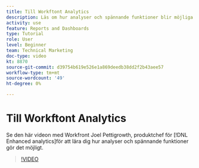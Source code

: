 ```yaml
---
title: Till Workftont Analytics
description: Läs om hur analyser och spännande funktioner blir möjliga med Joel Pettigrowth, produktchef för [!DNL Enhanced analytics].
activity: use
feature: Reports and Dashboards
type: Tutorial
role: User
level: Beginner
team: Technical Marketing
doc-type: video
kt: 8870
source-git-commit: d39754b619e526e1a869deedb38dd2f2b43aee57
workflow-type: tm+mt
source-wordcount: '49'
ht-degree: 0%

---
```


# Till Workftont Analytics

Se den här videon med Workfront Joel Pettigrowth, produktchef för [!DNL Enhanced analytics]för att lära dig hur analyser och spännande funktioner gör det möjligt.

>[!VIDEO](https://video.tv.adobe.com/v/335042/?quality=12)

